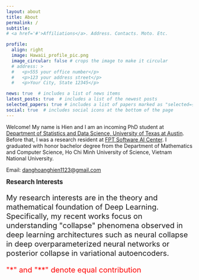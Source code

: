 ```yaml
---
layout: about
title: About
permalink: /
subtitle: 
# <a href='#'>Affiliations</a>. Address. Contacts. Moto. Etc.

profile:
  align: right
  image: Hawaii_profile_pic.png
  image_circular: false # crops the image to make it circular
  # address: >
  #   <p>555 your office number</p>
  #   <p>123 your address street</p>
  #   <p>Your City, State 12345</p>

news: true  # includes a list of news items
latest_posts: true  # includes a list of the newest posts
selected_papers: true # includes a list of papers marked as "selected={true}"
social: true  # includes social icons at the bottom of the page
---
```


Welcome! My name is Hien and I am an incoming PhD student at [Department of Statistics and Data Science, University of Texas at Austin](https://stat.utexas.edu/). Before that, I was a research resident at [FPT Software AI Center](https://fpt-aicenter.com/). I graduated with honor bachelor degree from the Department of Mathematics and Computer Science, Ho Chi Minh University of Science, Vietnam National University. 

Email: danghoanghien1123@gmail.com

<big> **Research Interests** <big>

My research interests are in the theory and mathematical foundation of Deep Learning. Specifically, my recent works focus on understanding "collapse" phenomena observed in deep learning architectures such as neural collapse in deep overparameterized neural networks or posterior collapse in variational autoencoders.  

<span style="color:red">"*" and "**" denote equal contribution </span>

<!-- Write your biography here. Tell the world about yourself. Link to your favorite [subreddit](http://reddit.com). You can put a picture in, too. The code is already in, just name your picture `prof_pic.jpg` and put it in the `img/` folder.

Put your address / P.O. box / other info right below your picture. You can also disable any of these elements by editing `profile` property of the YAML header of your `_pages/about.md`. Edit `_bibliography/papers.bib` and Jekyll will render your [publications page](/al-folio/publications/) automatically.

Link to your social media connections, too. This theme is set up to use [Font Awesome icons](http://fortawesome.github.io/Font-Awesome/) and [Academicons](https://jpswalsh.github.io/academicons/), like the ones below. Add your Facebook, Twitter, LinkedIn, Google Scholar, or just disable all of them. -->
